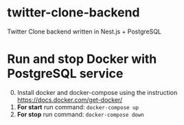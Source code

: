 # twitter-clone-backend

Twitter Clone backend written in Nest.js + PostgreSQL

# Run and stop Docker with PostgreSQL service

0. Install docker and docker-compose using the instruction https://docs.docker.com/get-docker/
1. **For start** run command: `docker-compose up`
2. **For stop** run command: `docker-compose down`
